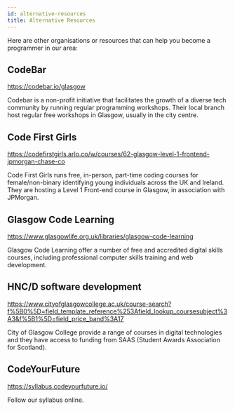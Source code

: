 ```yaml
---
id: alternative-resources
title: Alternative Resources
---
```


Here are other organisations or resources that can help you become a programmer in our area:

## CodeBar

https://codebar.io/glasgow

Codebar is a non-profit initiative that facilitates the growth of a diverse tech community by running regular programming workshops. Their local branch host regular free workshops in Glasgow, usually in the city centre.


## Code First Girls

https://codefirstgirls.arlo.co/w/courses/62-glasgow-level-1-frontend-jpmorgan-chase-co

Code First Girls runs free, in-person, part-time coding courses for female/non-binary identifying young individuals across the UK and Ireland. They are hosting a Level 1 Front-end course in Glasgow, in association with JPMorgan.


## Glasgow Code Learning

https://www.glasgowlife.org.uk/libraries/glasgow-code-learning

Glasgow Code Learning offer a number of free and accredited digital skills courses, including professional computer skills training and web development. 


## HNC/D software development
https://www.cityofglasgowcollege.ac.uk/course-search?f%5B0%5D=field_template_reference%253Afield_lookup_coursesubject%3A3&f%5B1%5D=field_price_band%3A17

City of Glasgow College provide a range of courses in digital technologies and they have access to funding from SAAS (Student Awards Association for Scotland).

## CodeYourFuture

https://syllabus.codeyourfuture.io/

Follow our syllabus online.


